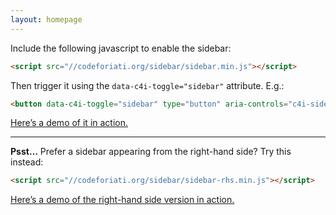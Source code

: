 ```yaml
---
layout: homepage
---
```


Include the following javascript to enable the sidebar:

```html
<script src="//codeforiati.org/sidebar/sidebar.min.js"></script>
```

Then trigger it using the `data-c4i-toggle="sidebar"` attribute. E.g.:

```html
<button data-c4i-toggle="sidebar" type="button" aria-controls="c4i-sidebar" aria-expanded="false" aria-label="Toggle Code for IATI sidebar">Toggle Code for IATI sidebar</button>
```

[Here’s a demo of it in action.](demo.html)

---

**Psst…** Prefer a sidebar appearing from the right-hand side? Try this instead:

```html
<script src="//codeforiati.org/sidebar/sidebar-rhs.min.js"></script>
```

[Here’s a demo of the right-hand side version in action.](demo-rhs.html)
